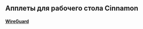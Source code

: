 ## Апплеты для рабочего стола Cinnamon

#### [WireGuard](https://github.com/magomedcoder/cinnamon-applets/blob/main/WireGuard@Magomedcoder)
